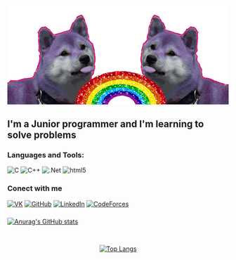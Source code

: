 [![Header](https://github.com/davidkoo1/davidkoo1/blob/main/assets/dogs-png-gif.gif)](https://github.com/davidkoo1)

## I'm a Junior programmer and I'm learning to solve problems

### Languages and Tools:
![C](https://img.shields.io/badge/-Leanguage-808080?style=for-the-badge&logo=C&logoColor=)
![C++](https://img.shields.io/badge/-C++-blue?style=for-the-badge&logo=C%2b%2b&logoColor=)
![.Net](https://img.shields.io/badge/-C%23-090909?style=for-the-badge&logo=.net&logoColor=white)
![html5](https://img.shields.io/badge/-HTML-white?style=for-the-badge&logo=HTML5&logoColor=red)

### Conect with me
[![VK](https://img.shields.io/badge/-VKONTAKTE-090909?style=for-the-badge&logo=VK)](https://vk.com/alexandrdavid)
[![GitHub](https://img.shields.io/badge/-GitHub-090909?style=for-the-badge&logo=GitHub)](https://github.com/davidkoo1)
[![LinkedIn](https://img.shields.io/badge/-LinkedIn-090909?style=for-the-badge&logo=linkedin&logoColor=blue)](https://www.linkedin.com/in/alexander-david-494a2a1b2/)
[![CodeForces](https://img.shields.io/badge/-CodeForces-white?style=social&logo=CodeForces&logoColor=yellow)](https://codeforces.com/profile/adavid)


###
[![Anurag's GitHub stats](https://github-readme-stats.vercel.app/api?username=davidkoo1&show_icons=true&theme=radical)
](https://github.com/anuraghazra/github-readme-stats)

<br />

<h align="center">

[![Top Langs](https://github-readme-stats.vercel.app/api/top-langs/?username=davidkoo1&layout=compact)](https://github.com/anuraghazra/github-readme-stats)

</h>